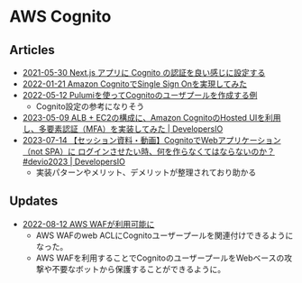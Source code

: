# AWS Cognito

## Articles

- [2021-05-30 Next.js アプリに Cognito の認証を良い感じに設定する](https://zenn.dev/tatsurom/articles/next-auth-cognito)
- [2022-01-21 Amazon CognitoでSingle Sign Onを実現してみた](https://kakehashi-dev.hatenablog.com/entry/2022/01/21/080000)
- [2022-05-12 Pulumiを使ってCognitoのユーザプールを作成する例](https://dev.classmethod.jp/articles/tried-make-cognito-userpool-using-pulumi)
  - Cognito設定の参考になりそう
- [2023-05-09 ALB + EC2の構成に、Amazon CognitoのHosted UIを利用し、多要素認証（MFA）を実装してみた | DevelopersIO](https://dev.classmethod.jp/articles/alb-ec2-cognito-hosted-ui-2023/)
- [2023-07-14 【セッション資料・動画】CognitoでWebアプリケーション（not SPA）に ログインさせたい時、何を作らなくてはならないのか？ #devio2023 | DevelopersIO](https://dev.classmethod.jp/articles/what-do-i-create-when-i-want-to-log-in-to-a-web-application-with-amazon-cognito/)
  - 実装パターンやメリット、デメリットが整理されており助かる

## Updates

- [2022-08-12 AWS WAFが利用可能に](https://dev.classmethod.jp/articles/update-amazon-cognito-enables-native-support-for-aws-waf/)
  - AWS WAFのweb ACLにCognitoユーザープールを関連付けできるようになった。
  - AWS WAFを利用することでCognitoのユーザープールをWebベースの攻撃や不要なボットから保護することができるように。
